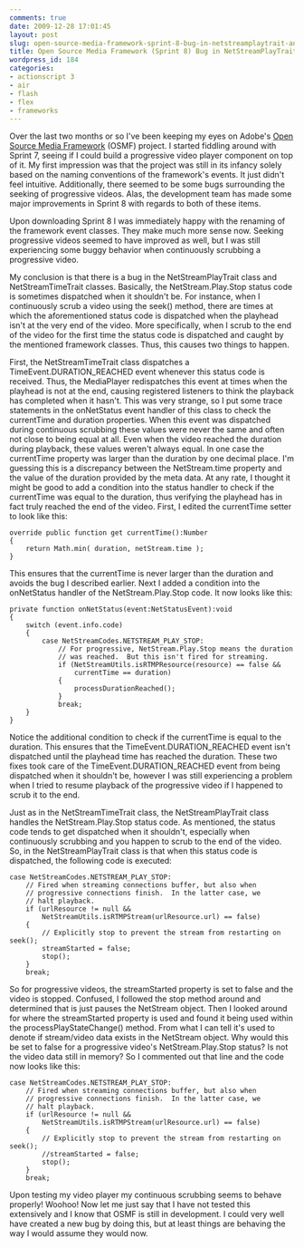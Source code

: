 ```yaml
---
comments: true
date: 2009-12-28 17:01:45
layout: post
slug: open-source-media-framework-sprint-8-bug-in-netstreamplaytrait-and-netstreamtimetrait
title: Open Source Media Framework (Sprint 8) Bug in NetStreamPlayTrait and NetStreamTimeTrait?
wordpress_id: 184
categories:
- actionscript 3
- air
- flash
- flex
- frameworks
---
```


Over the last two months or so I've been keeping my eyes on Adobe's [Open Source Media Framework](http://www.opensourcemediaframework.com/) (OSMF) project. I started fiddling around with Sprint 7, seeing if I could build a progressive video player component on top of it. My first impression was that the project was still in its infancy solely based on the naming conventions of the framework's events. It just didn't feel intuitive. Additionally, there seemed to be some bugs surrounding the seeking of progressive videos. Alas, the development team has made some major improvements in Sprint 8 with regards to both of these items.

Upon downloading Sprint 8 I was immediately happy with the renaming of the framework event classes. They make much more sense now. Seeking progressive videos seemed to have improved as well, but I was still experiencing some buggy behavior when continuously scrubbing a progressive video.



My conclusion is that there is a bug in the NetStreamPlayTrait class and NetStreamTimeTrait classes. Basically, the NetStream.Play.Stop status code is sometimes dispatched when it shouldn't be. For instance, when I continuously scrub a video using the seek() method, there are times at which the aforementioned status code is dispatched when the playhead isn't at the very end of the video. More specifically, when I scrub to the end of the video for the first time the status code is dispatched and caught by the mentioned framework classes. Thus, this causes two things to happen.

First, the NetStreamTimeTrait class dispatches a TimeEvent.DURATION_REACHED event whenever this status code is received. Thus, the MediaPlayer redispatches this event at times when the playhead is not at the end, causing registered listeners to think the playback has completed when it hasn't. This was very strange, so I put some trace statements in the onNetStatus event handler of this class to check the currentTime and duration properties. When this event was dispatched during continuous scrubbing these values were never the same and often not close to being equal at all. Even when the video reached the duration during playback, these values weren't always equal. In one case the currentTime property was larger than the duration by one decimal place. I'm guessing this is a discrepancy between the NetStream.time property and the value of the duration provided by the meta data. At any rate, I thought it might be good to add a condition into the status handler to check if the currentTime was equal to the duration, thus verifying the playhead has in fact truly reached the end of the video. First, I edited the currentTime setter to look like this:

    
    override public function get currentTime():Number
    {
        return Math.min( duration, netStream.time );
    }


This ensures that the currentTime is never larger than the duration and avoids the bug I described earlier. Next I added a condition into the onNetStatus handler of the NetStream.Play.Stop code. It now looks like this:

    
    private function onNetStatus(event:NetStatusEvent):void
    {
        switch (event.info.code)
        {
            case NetStreamCodes.NETSTREAM_PLAY_STOP:
                // For progressive,	NetStream.Play.Stop means the duration
                // was reached.  But this isn't fired for streaming.
                if (NetStreamUtils.isRTMPResource(resource) == false &&
                    currentTime == duration)
                {
                    processDurationReached();
                }
                break;
        }
    }


Notice the additional condition to check if the currentTime is equal to the duration. This ensures that the TimeEvent.DURATION_REACHED event isn't dispatched until the playhead time has reached the duration. These two fixes took care of the TimeEvent.DURATION_REACHED event from being dispatched when it shouldn't be, however I was still experiencing a problem when I tried to resume playback of the progressive video if I happened to scrub it to the end.

Just as in the NetStreamTimeTrait class, the NetStreamPlayTrait class handles the NetStream.Play.Stop status code. As mentioned, the status code tends to get dispatched when it shouldn't, especially when continuously scrubbing and you happen to scrub to the end of the video. So, in the NetStreamPlayTrait class is that when this status code is dispatched, the following code is executed:

    
    case NetStreamCodes.NETSTREAM_PLAY_STOP:
        // Fired when streaming connections buffer, but also when
        // progressive connections finish.  In the latter case, we
        // halt playback.
        if (urlResource != null && 
            NetStreamUtils.isRTMPStream(urlResource.url) == false)
        {
            // Explicitly stop to prevent the stream from restarting on seek();
            streamStarted = false;
            stop();
        }
        break;


So for progressive videos, the streamStarted property is set to false and the video is stopped. Confused, I followed the stop method around and determined that is just pauses the NetStream object. Then I looked around for where the streamStarted property is used and found it being used within the processPlayStateChange() method. From what I can tell it's used to denote if stream/video data exists in the NetStream object. Why would this be set to false for a progressive video's NetStream.Play.Stop status? Is not the video data still in memory? So I commented out that line and the code now looks like this:

    
    case NetStreamCodes.NETSTREAM_PLAY_STOP:
        // Fired when streaming connections buffer, but also when
        // progressive connections finish.  In the latter case, we
        // halt playback.
        if (urlResource != null && 
            NetStreamUtils.isRTMPStream(urlResource.url) == false)
        {
            // Explicitly stop to prevent the stream from restarting on seek();
            //streamStarted = false;
            stop();
        }
        break;


Upon testing my video player my continuous scrubbing seems to behave properly! Woohoo! Now let me just say that I have not tested this extensively and I know that OSMF is still in development. I could very well have created a new bug by doing this, but at least things are behaving the way I would assume they would now.
